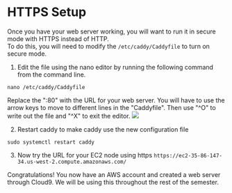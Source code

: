 # HTTPS Setup

Once you have your web server working, you will want to run it in secure mode with HTTPS instead of HTTP.  
To do this, you will need to modify the ```/etc/caddy/Caddyfile``` to turn on secure mode.
1. Edit the file using the nano editor by running the following command from the command line.
```
nano /etc/caddy/Caddyfile
```
Replace the ":80" with the URL for your web server.
You will have to use the arrow keys to move to different lines in the "Caddyfile".
Then use "^O" to write out the file and "^X" to exit the editor.
![](images/caddyhttps.png)    

2. Restart caddy to make caddy use the new configuration file
```
sudo systemctl restart caddy
```

3. Now try the URL for your EC2 node using https ```https://ec2-35-86-147-34.us-west-2.compute.amazonaws.com/```


Congratulations! You now have an AWS account and created a web server through Cloud9. We will be using this throughout the rest of the semester.
